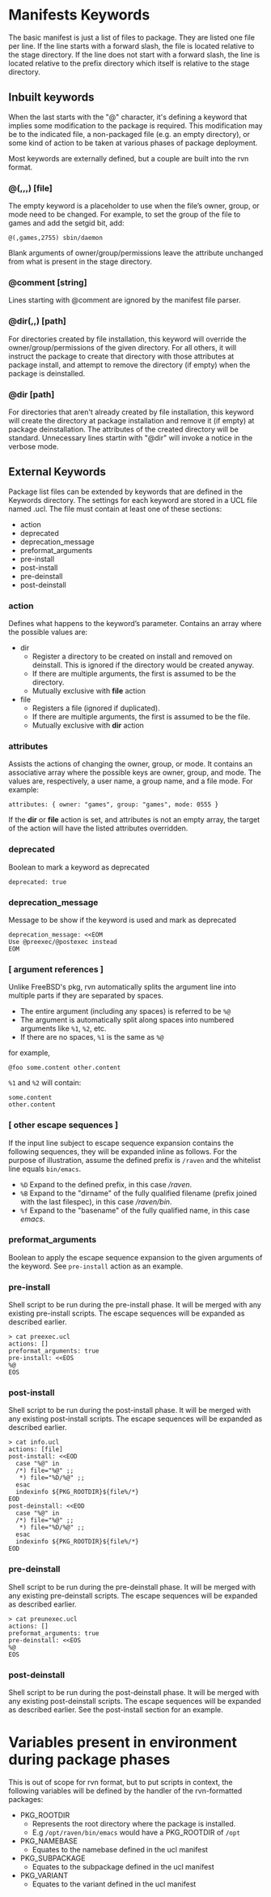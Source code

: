 # Manifests Keywords

The basic manifest is just a list of files to package.
They are listed one file per line.
If the line starts with a forward slash, the file is located relative to the stage directory.
If the line does not start with a forward slash, the line is located relative to the prefix
directory which itself is relative to the stage directory.

## Inbuilt keywords

When the last starts with the "@" character, it's defining a keyword that implies some
modification to the package is required.  This modification may be to the indicated file,
a non-packaged file (e.g. an empty directory), or some kind of action to be taken at
various phases of package deployment.

Most keywords are externally defined, but a couple are built into the rvn format.

### @(,,,) [file]

The empty keyword is a placeholder to use when the file’s owner, group, or mode need to be changed. 
For example, to set the group of the file to games and add the setgid bit, add:

```
@(,games,2755) sbin/daemon
```

Blank arguments of owner/group/permissions leave the attribute unchanged from what is present
in the stage directory.

### @comment [string]

Lines starting with @comment are ignored by the manifest file parser.

### @dir(,,) [path]

For directories created by file installation, this keyword will override the owner/group/permissions
of the given directory.   For all others, it will instruct the package to create that directory
with those attributes at package install, and attempt to remove the directory (if empty) when the
package is deinstalled.

### @dir [path]

For directories that aren't already created by file installation, this keyword will create the
directory at package installation and remove it (if empty) at package deinstallation.  The
attributes of the created directory will be standard.  Unnecessary lines startin with "@dir" will
invoke a notice in the verbose mode.

## External Keywords

Package list files can be extended by keywords that are defined in the Keywords directory.
The settings for each keyword are stored in a UCL file named <keyword>.ucl. The file must
contain at least one of these sections:

- action
- deprecated
- deprecation_message
- preformat_arguments
- pre-install
- post-install
- pre-deinstall
- post-deinstall

### action

Defines what happens to the keyword’s parameter. Contains an array where the possible values are:

- dir
    - Register a directory to be created on install and removed on deinstall.
      This is ignored if the directory would be created anyway.
    - If there are multiple arguments, the first is assumed to be the directory.
    - Mutually exclusive with **file** action
- file
    - Registers a file (ignored if duplicated).
    - If there are multiple arguments, the first is assumed to be the file.
    - Mutually exclusive with **dir** action

### attributes

Assists the actions of changing the owner, group, or mode. It contains an associative array where the
possible keys are owner, group, and mode. The values are, respectively, a user name, a group
name, and a file mode. For example:

```
attributes: { owner: "games", group: "games", mode: 0555 }
```

If the **dir** or **file** action is set, and attributes is not an empty array, the target of
the action will have the listed attributes overridden.

### deprecated

Boolean to mark a keyword as deprecated
```
deprecated: true
```

### deprecation_message

Message to be show if the keyword is used and mark as deprecated
```
deprecation_message: <<EOM
Use @preexec/@postexec instead
EOM
```

### [ argument references ]

Unlike FreeBSD's pkg, rvn automatically splits the argument line into multiple parts if they
are separated by spaces.

- The entire argument (including any spaces) is referred to be `%@`
- The argument is automatically split along spaces into numbered arguments like `%1`, `%2`, etc.
- If there are no spaces, `%1` is the same as `%@`

for example,
```
@foo some.content other.content
```
`%1` and `%2` will contain:
```
some.content
other.content
```

### [ other escape sequences ]

If the input line subject to escape sequence expansion contains the following sequences,
they will be expanded inline as follows.  For the purpose of illustration, assume the
defined prefix is `/raven` and the whitelist line equals `bin/emacs`.

- `%D` Expand to the defined prefix, in this case */raven*.
- `%B` Expand to the "dirname" of the fully qualified filename (prefix joined with the last filespec), in this case */raven/bin*.
- `%f` Expand to the "basename" of the fully qualified name, in this case *emacs*.

### preformat_arguments

Boolean to apply the escape sequence expansion to the given arguments of the keyword.  See `pre-install` action as an example.

### pre-install

Shell script to be run during the pre-install phase.  It will be
merged with any existing pre-install scripts.  The escape sequences will be
expanded as described earlier.

```
> cat preexec.ucl
actions: []
preformat_arguments: true
pre-install: <<EOS
%@
EOS
```

### post-install

Shell script to be run during the post-install phase.  It will be
merged with any existing post-install scripts.  The escape sequences will be
expanded as described earlier.

```
> cat info.ucl
actions: [file]
post-install: <<EOD
  case "%@" in
  /*) file="%@" ;;
   *) file="%D/%@" ;;
  esac
  indexinfo ${PKG_ROOTDIR}${file%/*}
EOD
post-deinstall: <<EOD
  case "%@" in
  /*) file="%@" ;;
   *) file="%D/%@" ;;
  esac
  indexinfo ${PKG_ROOTDIR}${file%/*}
EOD
```

### pre-deinstall

Shell script to be run during the pre-deinstall phase.  It will be
merged with any existing pre-deinstall scripts.  The escape sequences will be
expanded as described earlier.

```
> cat preunexec.ucl
actions: []
preformat_arguments: true
pre-deinstall: <<EOS
%@
EOS
```

### post-deinstall

Shell script to be run during the post-deinstall phase.  It will be
merged with any existing post-deinstall scripts.  The escape sequences will be
expanded as described earlier.  See the post-install section for an example.

# Variables present in environment during package phases

This is out of scope for rvn format, but to put scripts in context, the following
variables will be defined by the handler of the rvn-formatted packages:

- PKG_ROOTDIR
    - Represents the root directory where the package is installed.
    - E.g `/opt/raven/bin/emacs` would have a PKG_ROOTDIR of `/opt`
- PKG_NAMEBASE
    - Equates to the namebase defined in the ucl manifest
- PKG_SUBPACKAGE
    - Equates to the subpackage defined in the ucl manifest
- PKG_VARIANT
    - Equates to the variant defined in the ucl manifest
